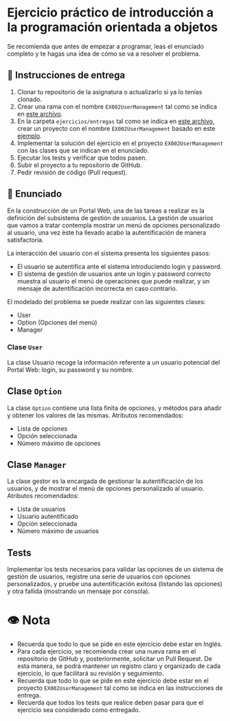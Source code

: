 # Ejercicio práctico de introducción a la programación orientada a objetos

Se recomienda que antes de empezar a programar, leas el enunciado completo y te hagas una idea de cómo se va a resolver el problema.

## 📝 Instrucciones de entrega

1. Clonar tu repositorio de la asignatura o actualizarlo si ya lo tenías clonado.
2. Crear una rama con el nombre `EX002UserManagement` tal como se indica en [este archivo](./entregas/readme.md).
2. En la carpeta `ejercicios/entregas` tal como se indica en [este archivo](./entregas/readme.md), crear un proyecto con el nombre `EX002UserManagement` basado en este [ejemplo](../temario/EX001PooStudent).
3. Implementar la solución del ejercicio en el proyecto `EX002UserManagement` con las clases que se indican en el enunciado.
3. Ejecutar los tests y verificar que todos pasen.
10. Subir el proyecto a tu repositorio de GitHub.
11. Pedir revisión de código (Pull request).

## 🧠 Enunciado
En la construcción de un Portal Web, una de las tareas a realizar es la definición del subsistema de gestión de usuarios. La gestión de usuarios que vamos a tratar contempla mostrar un menú de opciones personalizado al usuario, una vez  ́este ha llevado acabo la autentificación de manera satisfactoria.

La interacción del usuario con el sistema presenta los siguientes pasos:

* El usuario se autentifica ante el sistema introduciendo login y password.
* El sistema de gestión de usuarios ante un login y password correcto muestra al usuario
el menú de operaciones que puede realizar, y un mensaje de autentificación incorrecta en
caso contrario.

El modelado del problema se puede realizar con las siguientes clases:
* User
* Option (Opciones del menú)
* Manager

### Clase `User`
La clase Usuario recoge la información referente a un usuario potencial del Portal Web:
login, su password y su nombre.

## Clase `Option`
La clase `Option` contiene una lista finita de opciones, y métodos para añadir y obtener los
valores de las mismas.
Atributos recomendados:
* Lista de opciones
* Opción seleccionada
* Número máximo de opciones

## Clase `Manager`
La clase gestor es la encargada de gestionar la autentificación de los usuarios, y de mostrar el menú de opciones personalizado al usuario.
Atributos recomendados:
* Lista de usuarios
* Usuario autentificado
* Opción seleccionada
* Número máximo de usuarios

## Tests
Implementar los tests necesarios para validar las opciones de un sistema de gestión
de usuarios, registre una serie de usuarios con opciones personalizados, y pruebe una
autentificación exitosa (listando las opciones) y otra fallida (mostrando un
mensaje por consola).

# 👁️ Nota
- Recuerda que todo lo que se pide en este ejercicio debe estar en Inglés.
- Para cada ejercicio, se recomienda crear una nueva rama en el repositorio de GitHub y, posteriormente, 
solicitar un Pull Request. De esta manera, se podrá mantener un registro claro y organizado de cada ejercicio, lo que facilitará su revisión y seguimiento.
- Recuerda que todo lo que se pide en este ejercicio debe estar en el proyecto `EX002UserManagement` tal como se indica en las instrucciones de entrega.
- Recuerda que todos los tests que realice deben pasar para que el ejercicio sea considerado como entregado.

